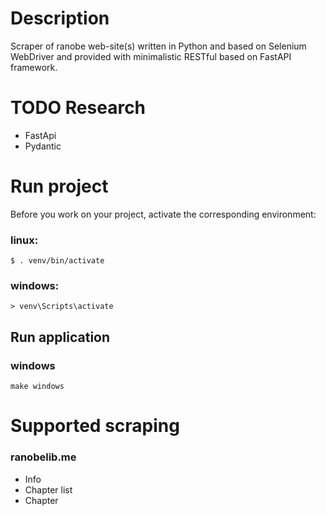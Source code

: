 # Description

Scraper of ranobe web-site(s) written in Python and based on Selenium WebDriver and provided with minimalistic RESTful based on FastAPI framework.

# TODO Research

- FastApi
- Pydantic

# Run project
Before you work on your project, activate the corresponding environment:
### linux:
```
$ . venv/bin/activate
```
### windows:
```
> venv\Scripts\activate
```
## Run application
### windows
```
make windows
```

# Supported scraping

### ranobelib.me

- Info
- Chapter list
- Chapter
